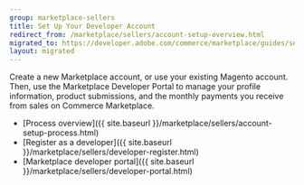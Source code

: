 ```yaml
---
group: marketplace-sellers
title: Set Up Your Developer Account
redirect_from: /marketplace/sellers/account-setup-overview.html
migrated_to: https://developer.adobe.com/commerce/marketplace/guides/sellers/account-setup/
layout: migrated
---
```


Create a new Marketplace account, or use your existing Magento account. Then, use the Marketplace Developer Portal to manage your profile information, product submissions, and the monthly payments you receive from sales on Commerce Marketplace.

-  [Process overview]({{ site.baseurl }}/marketplace/sellers/account-setup-process.html)
-  [Register as a developer]({{ site.baseurl }}/marketplace/sellers/developer-register.html)
-  [Marketplace developer portal]({{ site.baseurl }}/marketplace/sellers/developer-portal.html)
